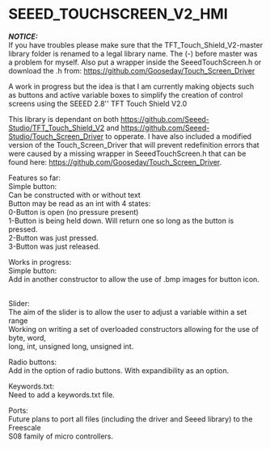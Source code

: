 # SEEED_TOUCHSCREEN_V2_HMI

***NOTICE:***<br>
If you have troubles please make sure that the TFT_Touch_Shield_V2-master library folder is 
renamed to a legal library name. The (-) before master was a problem for myself. Also put
a wrapper inside the SeeedTouchScreen.h or download the .h from: https://github.com/Gooseday/Touch_Screen_Driver

A work in progress but the idea is that I am currently making objects such as buttons and 
active variable boxes to simplify the creation of control screens using the SEEED 2.8'' 
TFT Touch Shield V2.0

This library is dependant on both https://github.com/Seeed-Studio/TFT_Touch_Shield_V2 
and https://github.com/Seeed-Studio/Touch_Screen_Driver to opperate. I have also included
a modified version of the Touch_Screen_Driver that will prevent redefinition errors that
were caused by a missing wrapper in SeeedTouchScreen.h that can be found here: 
https://github.com/Gooseday/Touch_Screen_Driver.

Features so far:<br>
  Simple button:<br>
    Can be constructed with or without text<br>
    Button may be read as an int with 4 states:<br>
      0-Button is open (no pressure present)<br>
      1-Button is being held down. Will return one so long as the button is pressed.<br>
      2-Button was just pressed.<br>
      3-Button was just released.<br>
  
Works in progress:<br>
  Simple button:<br>
    Add in another constructor to allow the use of .bmp images for button icon.<br><br>
    
  Slider:<br>
    The aim of the slider is to allow the user to adjust a variable within a set range<br>
    Working on writing a set of overloaded constructors allowing for the use of byte, word,<br>
    long, int, unsigned long, unsigned int.<br>
  
  Radio buttons:<br>
    Add in the option of radio buttons. With expandibility as an option.<br>
    
  Keywords.txt:<br>
    Need to add a keywords.txt file.<br>
    
  Ports:<br>
    Future plans to port all files (including the driver and Seeed library) to the Freescale<br>
    S08 family of micro controllers.<br>
